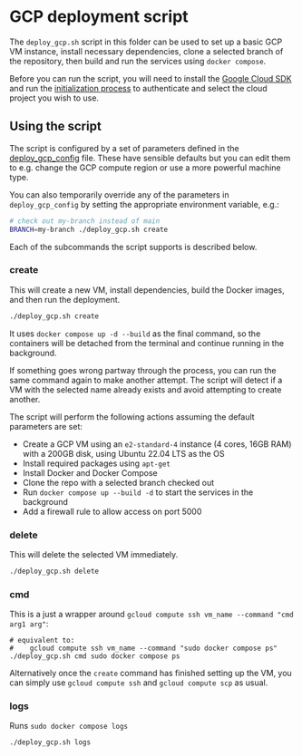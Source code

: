 # GCP deployment script

The `deploy_gcp.sh` script in this folder can be used to set up a basic GCP VM instance, install necessary dependencies, clone a selected branch of the repository, then build and run the services using `docker compose`. 

Before you can run the script, you will need to install the [Google Cloud SDK](https://cloud.google.com/sdk/docs/install-sdk) and run the [initialization process](https://cloud.google.com/sdk/docs/install-sdk#initializing_the) to authenticate and select the cloud project you wish to use. 

## Using the script

The script is configured by a set of parameters defined in the [deploy_gcp_config](deploy_gcp_config) file. These have sensible defaults but you can edit them to e.g. change the GCP compute region or use a more powerful machine type.

You can also temporarily override any of the parameters in `deploy_gcp_config` by setting the appropriate environment variable, e.g.:

```bash
# check out my-branch instead of main
BRANCH=my-branch ./deploy_gcp.sh create
```

Each of the subcommands the script supports is described below.

### create

This will create a new VM, install dependencies, build the Docker images, and then run the deployment. 


```bash
./deploy_gcp.sh create
```

It uses `docker compose up -d --build` as the final command, so the containers will be detached from the terminal and continue running in the background. 

If something goes wrong partway through the process, you can run the same command again to make another attempt. The script will detect if a VM with the selected name already exists and avoid attempting to create another.

The script will perform the following actions assuming the default parameters are set:
 * Create a GCP VM using an `e2-standard-4` instance (4 cores, 16GB RAM) with a 200GB disk, using Ubuntu 22.04 LTS as the OS
 * Install required packages using `apt-get`
 * Install Docker and Docker Compose
 * Clone the repo with a selected branch checked out
 * Run `docker compose up --build -d` to start the services in the background
 * Add a firewall rule to allow access on port 5000

### delete

This will delete the selected VM immediately. 

```bash
./deploy_gcp.sh delete
```

### cmd

This is a just a wrapper around `gcloud compute ssh vm_name --command "cmd arg1 arg"`:
```
# equivalent to:
#    gcloud compute ssh vm_name --command "sudo docker compose ps"
./deploy_gcp.sh cmd sudo docker compose ps
```

Alternatively once the `create` command has finished setting up the VM, you can simply use `gcloud compute ssh` and `gcloud compute scp` as usual.

### logs

Runs `sudo docker compose logs`

```bash
./deploy_gcp.sh logs
```
